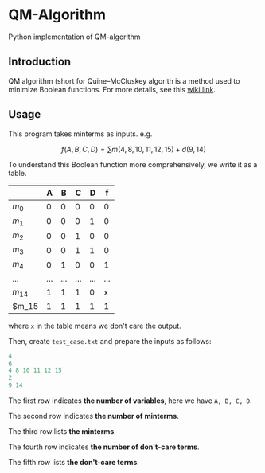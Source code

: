 # QM-Algorithm
Python implementation of QM-algorithm

## Introduction
QM algorithm (short for Quine–McCluskey algorith is a method used to minimize Boolean functions. For more details, see this [wiki link](https://en.wikipedia.org/wiki/Quine%E2%80%93McCluskey_algorithm).

## Usage
This program takes minterms as inputs. e.g.

$$
f(A,B,C,D)=\sum m(4,8,10,11,12,15)+d(9,14)
$$ 

To understand this Boolean function more comprehensively, we write it as a table.

| |A|B|C|D|**f**|
|------|------|------|------|------|------|
|$m_0$|0|0|0|0|0|
|$m_1$|0|0|0|1|0|
|$m_2$|0|0|1|0|0|
|$m_3$|0|0|1|1|0|
|$m_4$|0|1|0|0|1|
|...|...|...|...|...|...|
|$m_14$|1|1|1|0|x|
|$m_15|1|1|1|1|1|

where `x` in the table means we don't care the output.

Then, create `test_case.txt` and prepare the inputs as follows:
```python
4
6
4 8 10 11 12 15
2
9 14
```
The first row indicates **the number of variables**, here we have `A, B, C, D`.

The second row indicates **the number of minterms**.

The third row lists **the minterms**.

The fourth row indicates **the number of don't-care terms**.

The fifth row lists **the don't-care terms**.

